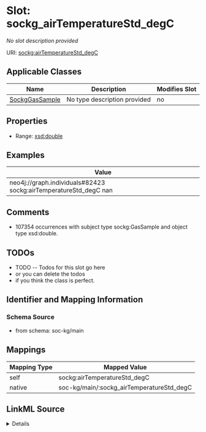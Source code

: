 

# Slot: sockg_airTemperatureStd_degC


_No slot description provided_





URI: [sockg:airTemperatureStd_degC](http://www.semanticweb.org/sockg/ontologies/2024/0/soil-carbon-ontology/airTemperatureStd_degC)



<!-- no inheritance hierarchy -->





## Applicable Classes

| Name | Description | Modifies Slot |
| --- | --- | --- |
| [SockgGasSample](../classes/SockgGasSample.md) | No type description provided |  no  |







## Properties

* Range: [xsd:double](http://www.w3.org/2001/XMLSchema#double)






## Examples

| Value |
| --- |
| neo4j://graph.individuals#82423 sockg:airTemperatureStd_degC nan |

## Comments

* 107354 occurrences with subject type sockg:GasSample and object type xsd:double.

## TODOs

* TODO -- Todos for this slot go here
* or you can delete the todos
* if you think the class is perfect.

## Identifier and Mapping Information







### Schema Source


* from schema: soc-kg/main




## Mappings

| Mapping Type | Mapped Value |
| ---  | ---  |
| self | sockg:airTemperatureStd_degC |
| native | soc-kg/main/:sockg_airTemperatureStd_degC |




## LinkML Source

<details>
```yaml
name: sockg_airTemperatureStd_degC
description: No slot description provided
todos:
- TODO -- Todos for this slot go here
- or you can delete the todos
- if you think the class is perfect.
comments:
- 107354 occurrences with subject type sockg:GasSample and object type xsd:double.
examples:
- value: neo4j://graph.individuals#82423 sockg:airTemperatureStd_degC nan
from_schema: soc-kg/main
rank: 1000
slot_uri: sockg:airTemperatureStd_degC
alias: sockg_airTemperatureStd_degC
domain_of:
- sockg_GasSample
range: double

```
</details>
